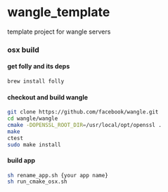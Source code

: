 # wangle_template
template project for wangle servers

### osx build
#### get folly and its deps
```bash
brew install folly
```
#### checkout and build wangle
```bash
git clone https://github.com/facebook/wangle.git
cd wangle/wangle
cmake -DOPENSSL_ROOT_DIR=/usr/local/opt/openssl .
make
ctest
sudo make install
```
#### build app
```bash
sh rename_app.sh {your app name}
sh run_cmake_osx.sh
```


